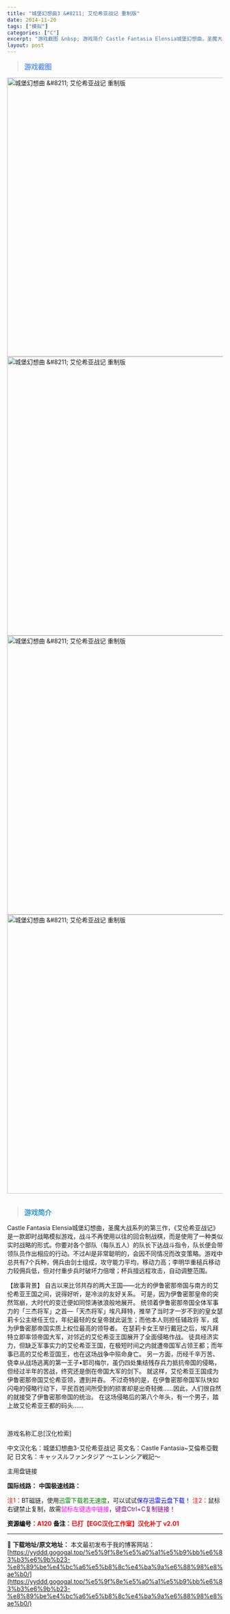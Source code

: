 ```yaml
---
title: "城堡幻想曲3 &#8211; 艾伦希亚战记 重制版"
date: 2014-11-20
tags: ["模拟"]
categories: ["C"]
excerpt: "游戏截图 &nbsp; 游戏简介 Castle Fantasia Elensia城堡幻想曲，圣魔大战系列的第三作，《艾伦希亚战记》是一款即时战略模拟游戏，战斗不再使用以往的回合制战棋，而是使用了一种类似实时战略的形式。你要对各个部队（每队五人）的队长下达战斗指令，队长便会带领队员作出相应的行动。不过&hellip;"
layout: post
---
```


<div>
<blockquote><b><span style="font-size: 12pt; color: #6699ff;">游戏截图</span></b></blockquote>
<div><img title="点击放大" src="https://yyddd.gogogal.top/wp-content/uploads/2025/04/20250429_6810e5a560cef.webp" alt="城堡幻想曲 &amp;#8211; 艾伦希亚战记 重制版" width="650" /></div>
<div><img title="点击放大" src="https://yyddd.gogogal.top/wp-content/uploads/2025/04/20250429_6810e5a824885.webp" alt="城堡幻想曲 &amp;#8211; 艾伦希亚战记 重制版" width="650" /></div>
<div><img title="点击放大" src="https://yyddd.gogogal.top/wp-content/uploads/2025/04/20250429_6810e5b3d7c1f.webp" alt="城堡幻想曲 &amp;#8211; 艾伦希亚战记 重制版" width="650" /></div>
<div><img title="点击放大" src="https://yyddd.gogogal.top/wp-content/uploads/2025/04/20250429_6810e5b8142e0.webp" alt="城堡幻想曲 &amp;#8211; 艾伦希亚战记 重制版" width="650" /></div>
&nbsp;
<blockquote><b><span style="font-size: 12pt; color: #3399cc;">游戏简介</span></b></blockquote>
<div>

Castle Fantasia Elensia城堡幻想曲，圣魔大战系列的第三作，《艾伦希亚战记》是一款即时战略模拟游戏，战斗不再使用以往的回合制战棋，而是使用了一种类似实时战略的形式。你要对各个部队（每队五人）的队长下达战斗指令，队长便会带领队员作出相应的行动。不过AI是非常聪明的，会因不同情况而改变策略。游戏中总共有7个兵种，佣兵由剑士组成，攻守能力平均，移动力高；李明华重槌兵移动力较佣兵低，但对付重步兵时破坏力倍增；杯兵擅远程攻击，自动调整范围。

【故事背景】
自古以来比邻共存的两大王国——北方的伊鲁密那帝国与南方的艾伦希亚王国之间，说得好听，是冷淡的友好关系。
可是，因为伊鲁密那皇帝的突然驾崩，大时代的变迁便如同惊涛骇浪般地展开。
统领着伊鲁密那帝国全体军事力的「三杰将军」之首—「天杰将军」埃凡拜特，推举了当时才一岁不到的皇女瑟莉卡公主继任王位，年纪最轻的女皇帝就此诞生；而他本人则担任辅政将
军，成为伊鲁密那帝国实质上权位最高的领导者。
在瑟莉卡女王举行戴冠之后，埃凡拜特立即率领帝国大军，对邻近的艾伦希亚王国展开了全面侵略作战。
徒具经济实力，但缺乏军事实力的艾伦希亚王国，在极短时间之内就遭帝国军占领王都；而年事已高的艾伦希亚国王，也在这场战争中殒命身亡。
另一方面，历经千辛万苦、侥幸从战场逃离的第一王子•耶司梅尔，虽仍四处集结残存兵力抵抗帝国的侵略，但经过半年的苦战，终究还是倒在帝国大军的剑下。
就这样，艾伦希亚王国成为伊鲁密那帝国艾伦希亚领，遭到并吞。
不过奇特的是，在伊鲁密那帝国军队快如闪电的侵略行动下，平民百姓间所受到的损害却是出奇轻微……因此，人们很自然的就接受了伊鲁密那帝国的统治。
在这场侵略后的第八个年头，有一个男子，踏上故艾伦希亚王都的码头……

</div>
&nbsp;

游戏名称汇总[汉化检索]

中文汉化名：城堡幻想曲3-艾伦希亚战记
英文名：Castle Fantasia~艾倫希亞戰記
日文名：キャッスルファンタジア ～エレンシア戦記～

</div>
<div class="panel panel-primary">
<div class="panel-heading">主用盘链接</div>
<div class="panel-body">

<b>国际线路：</b>
<b>中国极速线路：</b>


<span style="color: #ff0000;">注1：</span>BT磁链，使用<span style="color: #008000;">迅雷下载若无速度</span>，可以试试<span style="color: #0000ff;">保存迅雷云盘下载！</span>
<span style="color: #ff0000;">注2：</span>鼠标右键禁止复制，故需<span style="color: #ff00ff;">鼠标左键选中链接</span>，<span style="color: #800080;">键盘Ctrl+C复制链接！</span>

</div>
<div class="panel-footer"><span style="color: #ff0000;"><b><span style="color: #000000;">资源编号</span>：A120</b></span>
<span style="color: #ff0000;"><b><span style="color: #000000;">备注</span>：已打【EGC汉化工作室】汉化补丁 v2.01</b></span></div>
</div>

---
📖 **下载地址/原文地址：** 本文最初发布于我的博客网站：[https://yyddd.gogogal.top/%e5%9f%8e%e5%a0%a1%e5%b9%bb%e6%83%b3%e6%9b%b23-%e8%89%be%e4%bc%a6%e5%b8%8c%e4%ba%9a%e6%88%98%e8%ae%b0/](https://yyddd.gogogal.top/%e5%9f%8e%e5%a0%a1%e5%b9%bb%e6%83%b3%e6%9b%b23-%e8%89%be%e4%bc%a6%e5%b8%8c%e4%ba%9a%e6%88%98%e8%ae%b0/)

